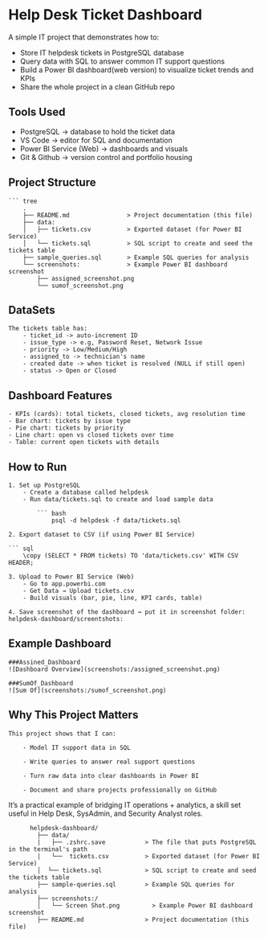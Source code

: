 # Help Desk Ticket Dashboard
A simple IT project that demonstrates how to:

- Store IT helpdesk tickets in PostgreSQL database
- Query data with SQL to answer common IT support questions
- Build a Power BI dashboard(web version) to visualize ticket trends and KPIs
- Share the whole project in a clean GitHub repo

## Tools Used
- PostgreSQL -> database to hold the ticket data
- VS Code -> editor for SQL and documentation
- Power BI Service (Web) -> dashboards and visuals
- Git & Github -> version control and portfolio housing

## Project Structure

    ``` tree
        .
        ├── README.md                > Project documentation (this file)
        ├── data:
        │   ├── tickets.csv          > Exported dataset (for Power BI Service)
        │   └── tickets.sql          > SQL script to create and seed the tickets table
        ├── sample_queries.sql       > Example SQL queries for analysis
        └── screenshots:             > Example Power BI dashboard screenshot
            ├── assigned_screenshot.png
            └── sumof_screenshot.png    

## DataSets

    The tickets table has:
        - ticket_id -> auto-increment ID
        - issue_type -> e.g, Password Reset, Network Issue
        - priority -> Low/Medium/High
        - assigned_to -> technician's name
        - created date -> when ticket is resolved (NULL if still open)
        - status -> Open or Closed

## Dashboard Features

    - KPIs (cards): total tickets, closed tickets, avg resolution time
    - Bar chart: tickets by issue type
    - Pie chart: tickets by priority
    - Line chart: open vs closed tickets over time
    - Table: current open tickets with details

## How to Run

    1. Set up PostgreSQL
        - Create a database called helpdesk
        - Run data/tickets.sql to create and load sample data

            ``` bash 
                psql -d helpdesk -f data/tickets.sql

    2. Export dataset to CSV (if using Power BI Service)

    ``` sql 
        \copy (SELECT * FROM tickets) TO 'data/tickets.csv' WITH CSV HEADER;

    3. Upload to Power BI Service (Web)
        - Go to app.powerbi.com
        - Get Data → Upload tickets.csv
        - Build visuals (bar, pie, line, KPI cards, table)

    4. Save screenshot of the dashboard → put it in screenshot folder: helpdesk-dashboard/screentshots: 

## Example Dashboard

    ###Assined_Dashboard
    ![Dashboard Overview](screenshots:/assigned_screenshot.png)

    ###SumOf_Dashboard
    ![Sum Of](screenshots:/sumof_screenshot.png) 

## Why This Project Matters

    This project shows that I can:

        - Model IT support data in SQL

        - Write queries to answer real support questions

        - Turn raw data into clear dashboards in Power BI

        - Document and share projects professionally on GitHub

It’s a practical example of bridging IT operations + analytics, a skill set useful in Help Desk, SysAdmin, and Security Analyst roles.
         

          helpdesk-dashboard/
            ├── data/
            |   ├── .zshrc.save           > The file that puts PostgreSQL in the terminal's path
            |   └──  tickets.csv          > Exported dataset (for Power BI Service)
            │  └── tickets.sql            > SQL script to create and seed the tickets table
            ├── sample-queries.sql        > Example SQL queries for analysis
            ├── screenshots:/
            │   └── Screen Shot.png         > Example Power BI dashboard screenshot
            ├── README.md                 > Project documentation (this file)
